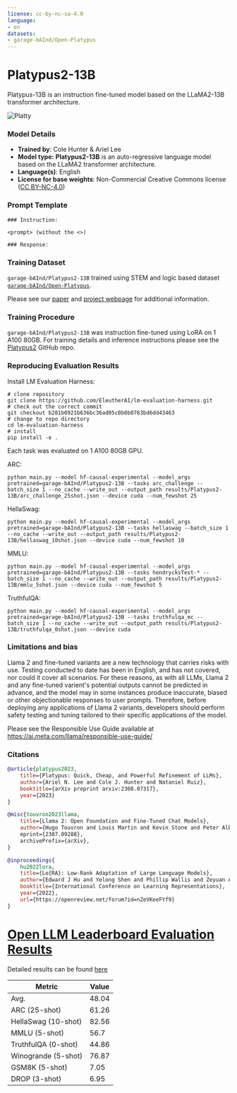 ```yaml
---
license: cc-by-nc-sa-4.0
language:
- en
datasets:
- garage-bAInd/Open-Platypus
---
```


# Platypus2-13B

Platypus-13B is an instruction fine-tuned model based on the LLaMA2-13B transformer architecture.

![Platty](./Best_Platty_small.jpeg)

### Model Details

* **Trained by**: Cole Hunter & Ariel Lee
* **Model type:**  **Platypus2-13B** is an auto-regressive language model based on the LLaMA2 transformer architecture.
* **Language(s)**: English
* **License for base weights**: Non-Commercial Creative Commons license ([CC BY-NC-4.0](https://creativecommons.org/licenses/by-nc/4.0/))

### Prompt Template
```
### Instruction:

<prompt> (without the <>)

### Response:
```

### Training Dataset

`garage-bAInd/Platypus2-13B` trained using STEM and logic based dataset [`garage-bAInd/Open-Platypus`](https://huggingface.co/datasets/garage-bAInd/Open-Platypus).

Please see our [paper](https://arxiv.org/abs/2308.07317) and [project webpage](https://platypus-llm.github.io) for additional information.

### Training Procedure

`garage-bAInd/Platypus2-13B` was instruction fine-tuned using LoRA on 1 A100 80GB. For training details and inference instructions please see the [Platypus2](https://github.com/arielnlee/Platypus) GitHub repo.

### Reproducing Evaluation Results

Install LM Evaluation Harness:
```
# clone repository
git clone https://github.com/EleutherAI/lm-evaluation-harness.git
# check out the correct commit
git checkout b281b0921b636bc36ad05c0b0b0763bd6dd43463
# change to repo directory
cd lm-evaluation-harness
# install
pip install -e .
```
Each task was evaluated on 1 A100 80GB GPU.

ARC:
```
python main.py --model hf-causal-experimental --model_args pretrained=garage-bAInd/Platypus2-13B --tasks arc_challenge --batch_size 1 --no_cache --write_out --output_path results/Platypus2-13B/arc_challenge_25shot.json --device cuda --num_fewshot 25
```

HellaSwag:
```
python main.py --model hf-causal-experimental --model_args pretrained=garage-bAInd/Platypus2-13B --tasks hellaswag --batch_size 1 --no_cache --write_out --output_path results/Platypus2-13B/hellaswag_10shot.json --device cuda --num_fewshot 10
```

MMLU:
```
python main.py --model hf-causal-experimental --model_args pretrained=garage-bAInd/Platypus2-13B --tasks hendrycksTest-* --batch_size 1 --no_cache --write_out --output_path results/Platypus2-13B/mmlu_5shot.json --device cuda --num_fewshot 5
```

TruthfulQA:
```
python main.py --model hf-causal-experimental --model_args pretrained=garage-bAInd/Platypus2-13B --tasks truthfulqa_mc --batch_size 1 --no_cache --write_out --output_path results/Platypus2-13B/truthfulqa_0shot.json --device cuda
```
### Limitations and bias

Llama 2 and fine-tuned variants are a new technology that carries risks with use. Testing conducted to date has been in English, and has not covered, nor could it cover all scenarios. For these reasons, as with all LLMs, Llama 2 and any fine-tuned varient's potential outputs cannot be predicted in advance, and the model may in some instances produce inaccurate, biased or other objectionable responses to user prompts. Therefore, before deploying any applications of Llama 2 variants, developers should perform safety testing and tuning tailored to their specific applications of the model.

Please see the Responsible Use Guide available at https://ai.meta.com/llama/responsible-use-guide/

### Citations
```bibtex
@article{platypus2023,
    title={Platypus: Quick, Cheap, and Powerful Refinement of LLMs}, 
    author={Ariel N. Lee and Cole J. Hunter and Nataniel Ruiz},
    booktitle={arXiv preprint arxiv:2308.07317},
    year={2023}
}
```
```bibtex
@misc{touvron2023llama,
    title={Llama 2: Open Foundation and Fine-Tuned Chat Models}, 
    author={Hugo Touvron and Louis Martin and Kevin Stone and Peter Albert and Amjad Almahairi and Yasmine Babaei and Nikolay Bashlykov       year={2023},
    eprint={2307.09288},
    archivePrefix={arXiv},
}
```
```bibtex
@inproceedings{
    hu2022lora,
    title={Lo{RA}: Low-Rank Adaptation of Large Language Models},
    author={Edward J Hu and Yelong Shen and Phillip Wallis and Zeyuan Allen-Zhu and Yuanzhi Li and Shean Wang and Lu Wang and Weizhu Chen},
    booktitle={International Conference on Learning Representations},
    year={2022},
    url={https://openreview.net/forum?id=nZeVKeeFYf9}
}
```
# [Open LLM Leaderboard Evaluation Results](https://huggingface.co/spaces/HuggingFaceH4/open_llm_leaderboard)
Detailed results can be found [here](https://huggingface.co/datasets/open-llm-leaderboard/details_garage-bAInd__Platypus2-13B)

| Metric                | Value                     |
|-----------------------|---------------------------|
| Avg.                  | 48.04   |
| ARC (25-shot)         | 61.26          |
| HellaSwag (10-shot)   | 82.56    |
| MMLU (5-shot)         | 56.7         |
| TruthfulQA (0-shot)   | 44.86   |
| Winogrande (5-shot)   | 76.87   |
| GSM8K (5-shot)        | 7.05        |
| DROP (3-shot)         | 6.95         |
